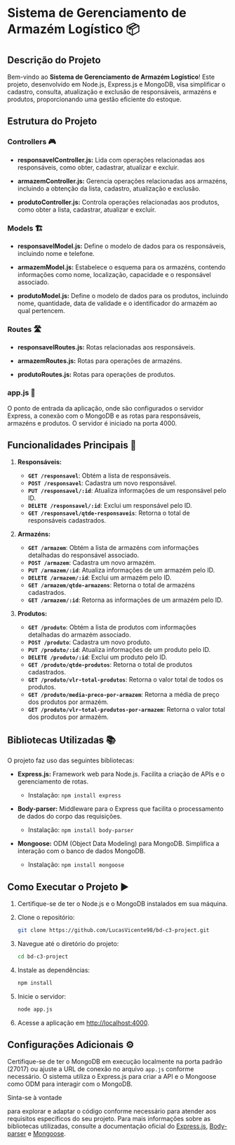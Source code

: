 # Sistema de Gerenciamento de Armazém Logístico 📦

## Descrição do Projeto

Bem-vindo ao **Sistema de Gerenciamento de Armazém Logístico**! Este projeto, desenvolvido em Node.js, Express.js e MongoDB, visa simplificar o cadastro, consulta, atualização e exclusão de responsáveis, armazéns e produtos, proporcionando uma gestão eficiente do estoque.

## Estrutura do Projeto

### Controllers 🎮

- **responsavelController.js:** Lida com operações relacionadas aos responsáveis, como obter, cadastrar, atualizar e excluir.

- **armazemController.js:** Gerencia operações relacionadas aos armazéns, incluindo a obtenção da lista, cadastro, atualização e exclusão.

- **produtoController.js:** Controla operações relacionadas aos produtos, como obter a lista, cadastrar, atualizar e excluir.

### Models 🏗️

- **responsavelModel.js:** Define o modelo de dados para os responsáveis, incluindo nome e telefone.

- **armazemModel.js:** Estabelece o esquema para os armazéns, contendo informações como nome, localização, capacidade e o responsável associado.

- **produtoModel.js:** Define o modelo de dados para os produtos, incluindo nome, quantidade, data de validade e o identificador do armazém ao qual pertencem.

### Routes 🛣️

- **responsavelRoutes.js:** Rotas relacionadas aos responsáveis.

- **armazemRoutes.js:** Rotas para operações de armazéns.

- **produtoRoutes.js:** Rotas para operações de produtos.

### app.js 🚀

O ponto de entrada da aplicação, onde são configurados o servidor Express, a conexão com o MongoDB e as rotas para responsáveis, armazéns e produtos. O servidor é iniciado na porta 4000.

## Funcionalidades Principais 🚀

1. **Responsáveis:**
   - **`GET /responsavel`**: Obtém a lista de responsáveis.
   - **`POST /responsavel`**: Cadastra um novo responsável.
   - **`PUT /responsavel/:id`**: Atualiza informações de um responsável pelo ID.
   - **`DELETE /responsavel/:id`**: Exclui um responsável pelo ID.
   - **`GET /responsavel/qtde-responsaveis`**: Retorna o total de responsáveis cadastrados.

2. **Armazéns:**
   - **`GET /armazem`**: Obtém a lista de armazéns com informações detalhadas do responsável associado.
   - **`POST /armazem`**: Cadastra um novo armazém.
   - **`PUT /armazem/:id`**: Atualiza informações de um armazém pelo ID.
   - **`DELETE /armazem/:id`**: Exclui um armazém pelo ID.
   - **`GET /armazem/qtde-armazens`**: Retorna o total de armazéns cadastrados.
   - **`GET /armazem/:id`**: Retorna as informações de um armazém pelo ID.

3. **Produtos:**
   - **`GET /produto`**: Obtém a lista de produtos com informações detalhadas do armazém associado.
   - **`POST /produto`**: Cadastra um novo produto.
   - **`PUT /produto/:id`**: Atualiza informações de um produto pelo ID.
   - **`DELETE /produto/:id`**: Exclui um produto pelo ID.
   - **`GET /produto/qtde-produtos`**: Retorna o total de produtos cadastrados.
   - **`GET /produto/vlr-total-produtos`**: Retorna o valor total de todos os produtos.
   - **`GET /produto/media-preco-por-armazem`**: Retorna a média de preço dos produtos por armazém.
   - **`GET /produto/vlr-total-produtos-por-armazem`**: Retorna o valor total dos produtos por armazém.

## Bibliotecas Utilizadas 📚

O projeto faz uso das seguintes bibliotecas:

- **Express.js:** Framework web para Node.js. Facilita a criação de APIs e o gerenciamento de rotas.
  - Instalação: `npm install express`

- **Body-parser:** Middleware para o Express que facilita o processamento de dados do corpo das requisições.
  - Instalação: `npm install body-parser`

- **Mongoose:** ODM (Object Data Modeling) para MongoDB. Simplifica a interação com o banco de dados MongoDB.
  - Instalação: `npm install mongoose`

## Como Executar o Projeto ▶️

1. Certifique-se de ter o Node.js e o MongoDB instalados em sua máquina.

2. Clone o repositório:

   ```bash
   git clone https://github.com/LucasVicente98/bd-c3-project.git
   ```

3. Navegue até o diretório do projeto:

   ```bash
   cd bd-c3-project
   ```

4. Instale as dependências:

   ```bash
   npm install
   ```

5. Inicie o servidor:

   ```bash
   node app.js
   ```

6. Acesse a aplicação em [http://localhost:4000](http://localhost:4000).

## Configurações Adicionais ⚙️

Certifique-se de ter o MongoDB em execução localmente na porta padrão (27017) ou ajuste a URL de conexão no arquivo `app.js` conforme necessário. O sistema utiliza o Express.js para criar a API e o Mongoose como ODM para interagir com o MongoDB.

Sinta-se à vontade

 para explorar e adaptar o código conforme necessário para atender aos requisitos específicos do seu projeto. Para mais informações sobre as bibliotecas utilizadas, consulte a documentação oficial do [Express.js](https://expressjs.com/), [Body-parser](https://www.npmjs.com/package/body-parser) e [Mongoose](https://mongoosejs.com/).
